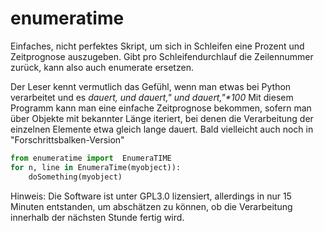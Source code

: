 enumeratime
===============================
Einfaches, nicht perfektes Skript, um sich in Schleifen eine Prozent und Zeitprognose auszugeben.
Gibt pro Schleifendurchlauf die Zeilennummer zurück, kann also auch enumerate ersetzen.

Der Leser kennt vermutlich das Gefühl, wenn man etwas bei Python verarbeitet und es *dauert, und dauert," und dauert,"\*100*
Mit diesem Programm kann man eine einfache Zeitprognose bekommen, sofern man über Objekte mit bekannter Länge iteriert, bei denen die Verarbeitung der einzelnen Elemente etwa gleich lange dauert.
Bald vielleicht auch noch in "Forschrittsbalken-Version"

```python
from enumeratime import  EnumeraTIME
for n, line in EnumeraTime(myobject)):
    doSomething(myobject)
```

Hinweis:
Die Software ist unter GPL3.0 lizensiert, allerdings in nur 15 Minuten entstanden, um abschätzen zu können, ob die Verarbeitung innerhalb der nächsten Stunde fertig wird.
